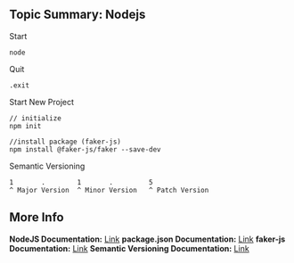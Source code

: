 ## **Topic Summary: Nodejs**
Start
```
node
```
Quit
```
.exit
```
Start New Project
```
// initialize
npm init

//install package (faker-js)
npm install @faker-js/faker --save-dev
```
Semantic Versioning
```
1       .        1       .         5
^ Major Version  ^ Minor Version   ^ Patch Version
```

## **More Info**
**NodeJS Documentation:** [Link](https://nodejs.org/api/repl.html)
**package.json Documentation:** [Link](https://docs.npmjs.com/cli/v10/configuring-npm/package-json)
**faker-js Documentation:** [Link](https://docs.npmjs.com/cli/v10/configuring-npm/package-json)
**Semantic Versioning Documentation:** [Link](https://docs.npmjs.com/about-semantic-versioning)